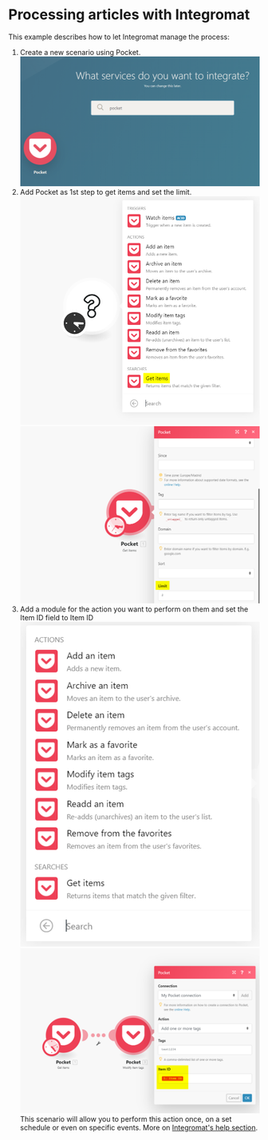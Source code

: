 # Processing articles with Integromat

This example describes how to let Integromat manage the process:

1. Create a new scenario using Pocket.
   ![new scenario with pocket at Integromat](images/i_pocket.png)
2. Add Pocket as 1st step to get items and set the limit.
   ![get items from pocket](images/i_getItems.png)
	 ![set limit of requested items](images/i_itemsLimit.png)
3. Add a module for the action you want to perform on them and set the Item ID field to Item ID
   ![Add module and set action](images/i_action.png)
	 ![set item ID](images/i_itemID.png)
This scenario will allow you to perform this action once, on a set schedule or even  on specific events. More on [Integromat's help section](https://support.integromat.com/hc/en-us/categories/360000515213-Getting-Started).